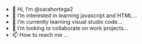 - 👋 Hi, I’m @sarahortega2
- 👀 I’m interested in learning javascript and HTML...
- 🌱 I’m currently learning visual studio code...
- 💞️ I’m looking to collaborate on work projects...
- 📫 How to reach me ...

<!---
sarahortega2/sarahortega2 is a ✨ special ✨ repository because its `README.md` (this file) appears on your GitHub profile.
You can click the Preview link to take a look at your changes.
--->
